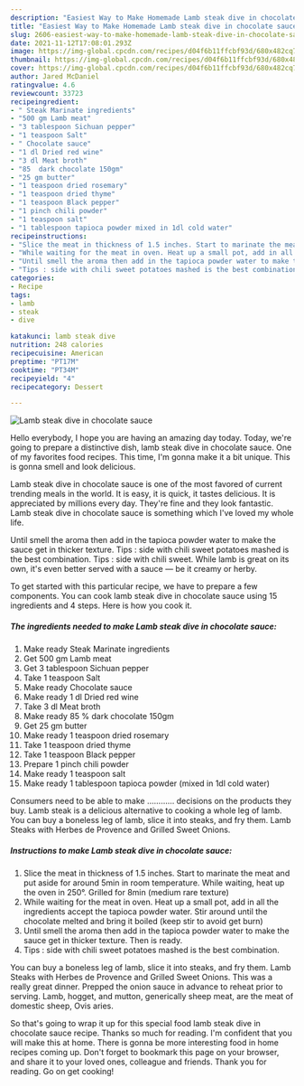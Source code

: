 ```yaml
---
description: "Easiest Way to Make Homemade Lamb steak dive in chocolate sauce"
title: "Easiest Way to Make Homemade Lamb steak dive in chocolate sauce"
slug: 2606-easiest-way-to-make-homemade-lamb-steak-dive-in-chocolate-sauce
date: 2021-11-12T17:08:01.293Z
image: https://img-global.cpcdn.com/recipes/d04f6b11ffcbf93d/680x482cq70/lamb-steak-dive-in-chocolate-sauce-recipe-main-photo.jpg
thumbnail: https://img-global.cpcdn.com/recipes/d04f6b11ffcbf93d/680x482cq70/lamb-steak-dive-in-chocolate-sauce-recipe-main-photo.jpg
cover: https://img-global.cpcdn.com/recipes/d04f6b11ffcbf93d/680x482cq70/lamb-steak-dive-in-chocolate-sauce-recipe-main-photo.jpg
author: Jared McDaniel
ratingvalue: 4.6
reviewcount: 33723
recipeingredient:
- " Steak Marinate ingredients"
- "500 gm Lamb meat"
- "3 tablespoon Sichuan pepper"
- "1 teaspoon Salt"
- " Chocolate sauce"
- "1 dl Dried red wine"
- "3 dl Meat broth"
- "85  dark chocolate 150gm"
- "25 gm butter"
- "1 teaspoon dried rosemary"
- "1 teaspoon dried thyme"
- "1 teaspoon Black pepper"
- "1 pinch chili powder"
- "1 teaspoon salt"
- "1 tablespoon tapioca powder mixed in 1dl cold water"
recipeinstructions:
- "Slice the meat in thickness of 1.5 inches. Start to marinate the meat and put aside for around 5min in room temperature. While waiting, heat up the oven in 250°. Grilled for 8min (medium rare texture)"
- "While waiting for the meat in oven. Heat up a small pot, add in all the ingredients accept the tapioca powder water. Stir around until the chocolate melted and bring it boiled (keep stir to avoid get burn)"
- "Until smell the aroma then add in the tapioca powder water to make the sauce get in thicker texture. Then is ready."
- "Tips : side with chili sweet potatoes mashed is the best combination."
categories:
- Recipe
tags:
- lamb
- steak
- dive

katakunci: lamb steak dive 
nutrition: 248 calories
recipecuisine: American
preptime: "PT17M"
cooktime: "PT34M"
recipeyield: "4"
recipecategory: Dessert

---
```



![Lamb steak dive in chocolate sauce](https://img-global.cpcdn.com/recipes/d04f6b11ffcbf93d/680x482cq70/lamb-steak-dive-in-chocolate-sauce-recipe-main-photo.jpg)

Hello everybody, I hope you are having an amazing day today. Today, we're going to prepare a distinctive dish, lamb steak dive in chocolate sauce. One of my favorites food recipes. This time, I'm gonna make it a bit unique. This is gonna smell and look delicious.

Lamb steak dive in chocolate sauce is one of the most favored of current trending meals in the world. It is easy, it is quick, it tastes delicious. It is appreciated by millions every day. They're fine and they look fantastic. Lamb steak dive in chocolate sauce is something which I've loved my whole life.

Until smell the aroma then add in the tapioca powder water to make the sauce get in thicker texture. Tips : side with chili sweet potatoes mashed is the best combination. Tips : side with chili sweet. While lamb is great on its own, it's even better served with a sauce — be it creamy or herby.


To get started with this particular recipe, we have to prepare a few components. You can cook lamb steak dive in chocolate sauce using 15 ingredients and 4 steps. Here is how you cook it.

<!--inarticleads1-->

##### The ingredients needed to make Lamb steak dive in chocolate sauce:

1. Make ready  Steak Marinate ingredients
1. Get 500 gm Lamb meat
1. Get 3 tablespoon Sichuan pepper
1. Take 1 teaspoon Salt
1. Make ready  Chocolate sauce
1. Make ready 1 dl Dried red wine
1. Take 3 dl Meat broth
1. Make ready 85 % dark chocolate 150gm
1. Get 25 gm butter
1. Make ready 1 teaspoon dried rosemary
1. Take 1 teaspoon dried thyme
1. Take 1 teaspoon Black pepper
1. Prepare 1 pinch chili powder
1. Make ready 1 teaspoon salt
1. Make ready 1 tablespoon tapioca powder (mixed in 1dl cold water)


Consumers need to be able to make ………… decisions on the products they buy. Lamb steak is a delicious alternative to cooking a whole leg of lamb. You can buy a boneless leg of lamb, slice it into steaks, and fry them. Lamb Steaks with Herbes de Provence and Grilled Sweet Onions. 

<!--inarticleads2-->

##### Instructions to make Lamb steak dive in chocolate sauce:

1. Slice the meat in thickness of 1.5 inches. Start to marinate the meat and put aside for around 5min in room temperature. While waiting, heat up the oven in 250°. Grilled for 8min (medium rare texture)
1. While waiting for the meat in oven. Heat up a small pot, add in all the ingredients accept the tapioca powder water. Stir around until the chocolate melted and bring it boiled (keep stir to avoid get burn)
1. Until smell the aroma then add in the tapioca powder water to make the sauce get in thicker texture. Then is ready.
1. Tips : side with chili sweet potatoes mashed is the best combination.


You can buy a boneless leg of lamb, slice it into steaks, and fry them. Lamb Steaks with Herbes de Provence and Grilled Sweet Onions. This was a really great dinner. Prepped the onion sauce in advance to reheat prior to serving. Lamb, hogget, and mutton, generically sheep meat, are the meat of domestic sheep, Ovis aries. 

So that's going to wrap it up for this special food lamb steak dive in chocolate sauce recipe. Thanks so much for reading. I'm confident that you will make this at home. There is gonna be more interesting food in home recipes coming up. Don't forget to bookmark this page on your browser, and share it to your loved ones, colleague and friends. Thank you for reading. Go on get cooking!
